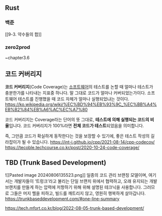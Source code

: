 ## Rust

### 백준
[[9-3. 약수들의 합]]

### zero2prod
~chapter3.6


## 코드 커버리지

**코드 커버리지**(Code Coverage)는 [소프트웨어](https://ko.wikipedia.org/wiki/%EC%86%8C%ED%94%84%ED%8A%B8%EC%9B%A8%EC%96%B4 "소프트웨어")의 테스트를 논할 때 얼마나 테스트가 충분한가를 나타내는 지표중 하나다. 말 그대로 코드가 얼마나 커버되었는가이다. 소프트웨어 테스트를 진행했을 때 코드 자체가 얼마나 실행되었냐는 것이다.
https://ko.wikipedia.org/wiki/%EC%BD%94%EB%93%9C_%EC%BB%A4%EB%B2%84%EB%A6%AC%EC%A7%80

코드 커버리지는 Coverage라는 단어의 뜻 그대로, **테스트에 의해 실행되는 코드의 비율**입니다.
코드 커버리지가 100%라면 **전체 코드가 테스트**되었음을 의미합니다.

즉, 그만큼 코드가 확실하게 동작한다는 것을 보장할 수 있기에, 좋은 테스트 작성의 길라잡이가 될 수 있습니다.
https://int-i.github.io/cpp/2021-08-14/cpp-codecov/
https://tecoble.techcourse.co.kr/post/2020-10-24-code-coverage/


## TBD (Trunk Based Development)

![[Pasted image 20240806135523.png]]
일종의 코드 관리 브랜칭 모델이며, 여기서는 개발자들이 ‘트렁크’라고 불리는 단일 브랜치 위에서 협력하고, 오래 유지되는 개발 브랜치를 만들게 하는 압력에 저항하기 위해 위해 설명된 테크닉을 사용합니다. 그러므로 그들은 머지 헬을 피하고, 빌드를 깨트리지 않고, 영원히 행복하게 살아갑니다.
https://trunkbaseddevelopment.com/#one-line-summary


https://tech.mfort.co.kr/blog/2022-08-05-trunk-based-development/